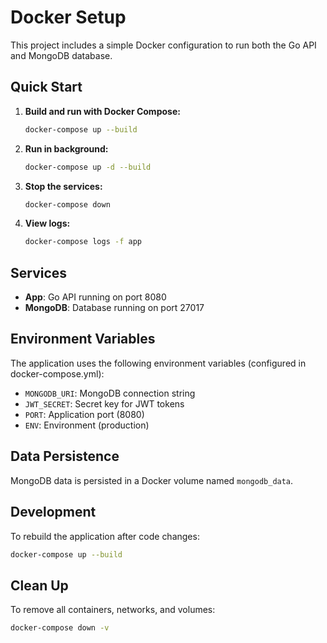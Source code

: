 # Docker Setup

This project includes a simple Docker configuration to run both the Go API and MongoDB database.

## Quick Start

1. **Build and run with Docker Compose:**
   ```bash
   docker-compose up --build
   ```

2. **Run in background:**
   ```bash
   docker-compose up -d --build
   ```

3. **Stop the services:**
   ```bash
   docker-compose down
   ```

4. **View logs:**
   ```bash
   docker-compose logs -f app
   ```

## Services

- **App**: Go API running on port 8080
- **MongoDB**: Database running on port 27017

## Environment Variables

The application uses the following environment variables (configured in docker-compose.yml):

- `MONGODB_URI`: MongoDB connection string
- `JWT_SECRET`: Secret key for JWT tokens
- `PORT`: Application port (8080)
- `ENV`: Environment (production)

## Data Persistence

MongoDB data is persisted in a Docker volume named `mongodb_data`.

## Development

To rebuild the application after code changes:

```bash
docker-compose up --build
```

## Clean Up

To remove all containers, networks, and volumes:

```bash
docker-compose down -v
``` 